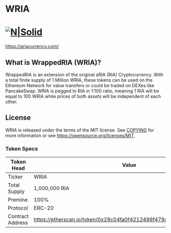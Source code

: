 # WRIA 
[![N|Solid](https://nextgen.ariacurrency.com/wp-content/uploads/2022/03/aRIA-logo-200x200-1.png)](https://ariacurrency.com)
=====================================

https://ariacurrency.com/

What is WrappedRIA (WRIA)?
----------------

WrappedRIA is an extension of the original aRIA (RIA) Cryptocurrency. With a total finite supply
of 1 Million WRIA, these tokens can be used on the Ethereum Network for value transfers or
could be traded on DEXes like PancakeSwap. WRIA is pegged to RIA in 1:100 ratio, meaning
1 RIA will be equal to 100 WRIA while prices of both assets will be independent of each other.

License
-------

WRIA is released under the terms of the MIT license. See [COPYING](COPYING) for more
information or see https://opensource.org/licenses/MIT.



### Token Specs
| **Token Head**               | **Value**        |
|-----------------------------|------------------|
| Ticker                      | WRIA       |
| Total Supply             | 1,000,000 RIA |
| Premine                     | 100%  |
| Protocol                   | ERC-20   |
| Contract Address                   | https://etherscan.io/token/0x29c04fa0f4212499f479acdc99e6ec3ce4f256f2  |
